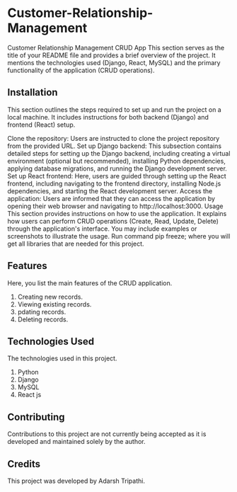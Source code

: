 # Customer-Relationship-Management

Customer Relationship Management CRUD App
This section serves as the title of your README file and provides a brief overview of the project. It mentions the technologies used (Django, React, MySQL) and the primary functionality of the application (CRUD operations).

Installation
------------
This section outlines the steps required to set up and run the project on a local machine. It includes instructions for both backend (Django) and frontend (React) setup.

Clone the repository: Users are instructed to clone the project repository from the provided URL.
Set up Django backend: This subsection contains detailed steps for setting up the Django backend, including creating a virtual environment (optional but recommended), installing Python dependencies, applying database migrations, and running the Django development server.
Set up React frontend: Here, users are guided through setting up the React frontend, including navigating to the frontend directory, installing Node.js dependencies, and starting the React development server.
Access the application: Users are informed that they can access the application by opening their web browser and navigating to http://localhost:3000.
Usage
This section provides instructions on how to use the application. It explains how users can perform CRUD operations (Create, Read, Update, Delete) through the application's interface. You may include examples or screenshots to illustrate the usage.
Run command pip freeze; where you will get all libraries that are needed for this project.

Features
------------
Here, you list the main features of the CRUD application.
1. Creating new records.
2. Viewing existing records.
3. pdating records.
4. Deleting records.


Technologies Used
------------
The technologies used in this project. 
1. Python 
2. Django
3. MySQL
4. React js


Contributing
------------
Contributions to this project are not currently being accepted as it is developed and maintained solely by the author.


Credits
-------
This project was developed by Adarsh Tripathi.
